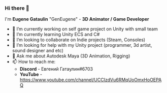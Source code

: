 ### Hi there 👋
I'm **Eugene Gataulin** "GenEugene" - **3D Animator / Game Developer**

- 🔭 I’m currently working on self game project on Unity with small team
- 🌱 I’m currently learning Unity ECS and C#
- 👯 I’m looking to collaborate on Indie projects (Steam, Consoles)
- 🤔 I’m looking for help with my Unity project (programmer, 3d artist, sound designer and etc)
- 💬 Ask me about Autodesk Maya (3D Animation, Rigging)
- 📫 How to reach me:
  - **Discord** - Евгений Гатаулин#6703
  - **YouTube** - https://www.youtube.com/channel/UCCIzdVu6RMqUoOmxHoOEPAQ

<!--
**GenEugene/GenEugene** is a ✨ _special_ ✨ repository because its `README.md` (this file) appears on your GitHub profile.

Here are some ideas to get you started:

- 🔭 I’m currently working on ...
- 🌱 I’m currently learning ...
- 👯 I’m looking to collaborate on ...
- 🤔 I’m looking for help with ...
- 💬 Ask me about ...
- 📫 How to reach me: ...
- 😄 Pronouns: ...
- ⚡ Fun fact: ...
-->
